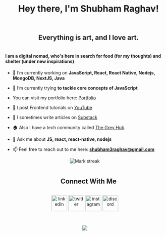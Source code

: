 <!--h1 without bottom border-->
<div id="user-content-toc">
  <ul align="center">
    <summary><h1 style="display: inline-block">Hey there, I'm Shubham Raghav!</h1></summary>
  </ul>
</div>
<!--h2 without bottom border-->
<div id="user-content-toc">
  <ul align="center">
    <summary><h2 style="display: inline-block">Everything is art, and I love art.</h2></summary>
  </ul>
</div>


<!--Intro start-->
#### I am a digital nomad, who's here in search for food (for my thoughts) and shelter (under new inspirations)
  
- 🔭 I’m currently working on **JavaScript, React, React Native, Nodejs, MongoDB, NextJS, Java**

- 🌱 I’m currently trying **to tackle core concepts of JavaScript**

- You can visit my portfolio here: [Portfolio](https://raghavshubham.in)
  
- 🎥 I post Frontend tutorials on [YouTube](https://www.youtube.com/@greyled)

- 📝 I sometimes write articles on [Substack](https://shubhamraghav.substack.com/)
  
- 🏠 Also I have a tech community called [The Grey Hub](https://discord.gg/F97vXT4V9k).

- 💬 Ask me about **JS, react, react-native, nodejs**

- 📫 Feel free to reach out to me here: **shubham3raghav@gmail.com**

<!--Intro end-->

<!--- stats & Trophy (start) -->
<p align="center">
  <!--- stats (start) -->
  <img  title="🔥 Get streak stats for your profile at git.io/streak-stats" alt="Mark streak" src="https://github-readme-streak-stats.herokuapp.com/?user=RaghavShubham&theme=dark&hide_border=false" /> 
<!--- stats (end) -->

</p>        
<!--- stats (end) -->

<!-- Connect with me -->
<!--h2 without bottom border-->
<div id="user-content-toc">
  <ul align="center">
    <summary><h2 style="display: inline-block">Connect With Me</h2></summary>
  </ul>
</div>

<!--icons and links-->
<p align="center">
<a href="https://www.linkedin.com/in/raghav-shubham/" target="blank"><img align="center" src="https://user-images.githubusercontent.com/88904952/234979284-68c11d7f-1acc-4f0c-ac78-044e1037d7b0.png" alt="linkedin" height="50" width="50" /></a>
<a href="https://twitter.com/NiceTryRaghav" target="blank"><img align="center" src="https://user-images.githubusercontent.com/88904952/234980676-61bfb021-ecc8-48f7-88e6-34c1b06c4a58.png" alt="twitter" height="50" width="50" /></a> 
<a href="https://www.instagram.com/nice.try.raghav/" target="blank"><img align="center" src="https://user-images.githubusercontent.com/88904952/234981169-2dd1e58f-4b7e-468c-8213-034ba62156c3.png" alt="instagram" height="50" width="50" /></a>
<a href="https://discord.gg/F97vXT4V9k" target="blank"><img align="center" src="https://user-images.githubusercontent.com/88904952/234982627-019fd336-6248-453c-9b05-97c13fd1d207.png" alt="discord" height="50" width="50" /></a>
  
</p>
<br />

<!--profile visit count-->
<div align="center">
  
[![](https://visitcount.itsvg.in/api?id=RaghavShubham&label=Profile%20Views&pretty=true)](https://visitcount.itsvg.in)
</div>
